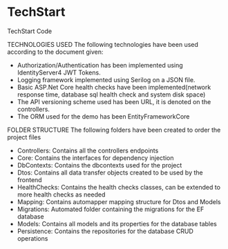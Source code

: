 # TechStart
 TechStart Code

TECHNOLOGIES USED
The following technologies have been used according to the document given:

- Authorization/Authentication has been implemented using IdentityServer4 JWT Tokens.
- Logging framework implemented using Serilog on a JSON file.
- Basic ASP.Net Core health checks have been implemented(network response time, database sql health check and system disk space)
- The API versioning scheme used has been URL, it is denoted on the controllers.
- The ORM used for the demo has been EntityFrameworkCore


FOLDER STRUCTURE
The following folders have been created to order the project files
- Controllers: Contains all the controllers endpoints
- Core: Contains the interfaces for dependency injection
- DbContexts: Contains the dbcontexts used for the project
- Dtos: Contains all data transfer objects created to be used by the frontend
- HealthChecks: Contains the health checks classes, can be extended to more health checks as needed
- Mapping: Contains automapper mapping structure for Dtos and Models
- Migrations: Automated folder containing the migrations for the EF database
- Models: Contains all models and its properties for the database tables
- Persistence: Contains the repositories for the database CRUD operations

